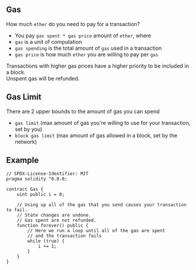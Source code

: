## Gas

How much `ether` do you need to pay for a transaction?
- You pay `gas spent * gas price` amount of `ether`, where
- `gas` is a unit of computation
- `gas spending` is the total amount of `gas` used in a transaction
- `gas price` is how much `ether` you are willing to pay per `gas`

Transactions with higher gas prices have a higher priority to be included in a block.<br>
Unspent gas will be refunded.

## Gas Limit

There are 2 upper bounds to the amount of gas you can spend

- `gas limit` (max amount of gas you're willing to use for your transaction, set by you)
- `block gas limit` (max amount of gas allowed in a block, set by the network)


## Example

```solidity
// SPDX-License-Identifier: MIT
pragma solidity ^0.8.0;

contract Gas {
    uint public i = 0;

    // Using up all of the gas that you send causes your transaction to fail.
    // State changes are undone.
    // Gas spent are not refunded.
    function forever() public {
        // Here we run a loop until all of the gas are spent
        // and the transaction fails
        while (true) {
            i += 1;
        }
    }
}

```
